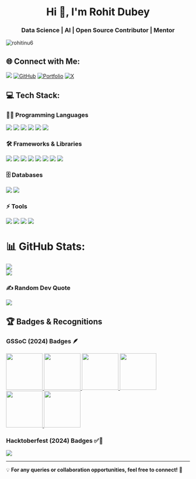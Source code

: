 <h1 align="center">Hi 👋, I'm Rohit Dubey</h1>
<h3 align="center">Data Science | AI | Open Source Contributor | Mentor</h3>

<p >
 <img src="https://komarev.com/ghpvc/?username=rohitinu6&label=Profile%20views&color=0e75b6&style=flat&base=3346" alt="rohitinu6" />
</p>

## 🌐 Connect with Me:
<p> 
  <a href="https://linkedin.com/in/rohit-dubey-d"><img src="https://img.shields.io/badge/LinkedIn-%230077B5.svg?logo=linkedin&logoColor=white" ></a> 
  <a href="https://github.com/rohitinu6"><img src="https://img.shields.io/badge/GitHub-%23121011.svg?logo=github&logoColor=white" alt="GitHub"></a> 
  <a href="https://rohitinu6.github.io/"><img src="https://img.shields.io/badge/Portfolio-%23000000.svg?logo=vercel&logoColor=white" alt="Portfolio"></a> 
  <a href="https://x.com/rohitdubey003"><img src="https://img.shields.io/badge/X-%23000000.svg?logo=X&logoColor=white" alt="X"></a> 
</p>

## 💻 Tech Stack:

### **👨‍💻 Programming Languages**
<p >
  <img src="https://img.shields.io/badge/python-3670A0?style=flat&logo=python&logoColor=ffdd54">
  <img src="https://img.shields.io/badge/sql-%23000.svg?style=flat&logo=sqlite&logoColor=white">
  <img src="https://img.shields.io/badge/r-%23276DC3.svg?style=flat&logo=r&logoColor=white">
  <img src="https://img.shields.io/badge/java-%23ED8B00.svg?style=flat&logo=openjdk&logoColor=white">
  <img src="https://img.shields.io/badge/html5-%23E34F26.svg?style=flat&logo=html5&logoColor=white">
  <img src="https://img.shields.io/badge/css3-%231572B6.svg?style=flat&logo=css3&logoColor=white">
</p>

### **🛠 Frameworks & Libraries**
<p >
  <img src="https://img.shields.io/badge/numpy-%23013243.svg?style=flat&logo=numpy&logoColor=white">
  <img src="https://img.shields.io/badge/pandas-%23150458.svg?style=flat&logo=pandas&logoColor=white">
  <img src="https://img.shields.io/badge/matplotlib-%23ffffff.svg?style=flat&logo=Matplotlib&logoColor=black">
  <img src="https://img.shields.io/badge/seaborn-%23ffffff.svg?style=flat&logo=seaborn&logoColor=black">
  <img src="https://img.shields.io/badge/scikit-learn-%23F7931E.svg?style=flat&logo=scikit-learn&logoColor=white">
  <img src="https://img.shields.io/badge/tensorflow-%23FF6F00.svg?style=flat&logo=TensorFlow&logoColor=white">
  <img src="https://img.shields.io/badge/keras-%23D00000.svg?style=flat&logo=Keras&logoColor=white">
  <img src="https://img.shields.io/badge/OpenCV-%23white.svg?style=flat&logo=opencv&logoColor=white">
</p>

### **🗄 Databases**
<p>
  <img src="https://img.shields.io/badge/MySQL-4479A1.svg?style=flat&logo=mysql&logoColor=white">
  <img src="https://img.shields.io/badge/MongoDB-%234ea94b.svg?style=flat&logo=mongodb&logoColor=white">
</p>

### **⚡ Tools**
<p >
  <img src="https://img.shields.io/badge/git-%23F05033.svg?style=flat&logo=git&logoColor=white">
  <img src="https://img.shields.io/badge/github%20-%232671E5.svg?style=flat&logo=githubactions&logoColor=white">
  <img src="https://img.shields.io/badge/Power%20BI-F2C811?style=flat&logo=powerbi&logoColor=black">
  <img src="https://img.shields.io/badge/Tableau-%23E97627.svg?style=flat&logo=tableau&logoColor=white">
</p>

# 📊 GitHub Stats:
<p >
  <img src="https://github-readme-stats.vercel.app/api?username=rohitinu6&theme=dark&hide_border=false&include_all_commits=true&count_private=true">
  <br/>
  <img src="https://github-readme-stats.vercel.app/api/top-langs/?username=rohitinu6&theme=dark&hide_border=false&include_all_commits=true&count_private=true&layout=compact">
</p>

### ✍️ Random Dev Quote
<p >
  <img src="https://quotes-github-readme.vercel.app/api?type=horizontal&theme=radical">
</p>

## 🏆 **Badges & Recognitions**  
### **GSSoC (2024) Badges 🪶**  
<p >
  <a href="https://gssoc.girlscript.tech/leaderboard">
    <img src="https://raw.githubusercontent.com/GSSoC24/Postman-Challenge/main/docs/assets/Postman%20White.png" width="100px" height="100px">
    <img src="https://raw.githubusercontent.com/GSSoC24/Postman-Challenge/main/docs/assets/1.png" width="100px" height="100px">
    <img src="https://raw.githubusercontent.com/GSSoC24/Postman-Challenge/main/docs/assets/2.png" width="100px" height="100px">
    <img src="https://raw.githubusercontent.com/GSSoC24/Postman-Challenge/main/docs/assets/3.png" width="100px" height="100px">
    <img src="https://raw.githubusercontent.com/GSSoC24/Postman-Challenge/main/docs/assets/4.png" width="100px" height="100px">
    <img src="https://raw.githubusercontent.com/GSSoC24/Postman-Challenge/main/docs/assets/5.png" width="100px" height="100px">
  </a>
</p>

### **Hacktoberfest (2024) Badges ✅🚀**  
<p>
  <a href="https://holopin.io/@rohitinu6">
    <img src="https://holopin.me/rohitinu6">
  </a>
</p>

---

💡 **For any queries or collaboration opportunities, feel free to connect!** 🚀
